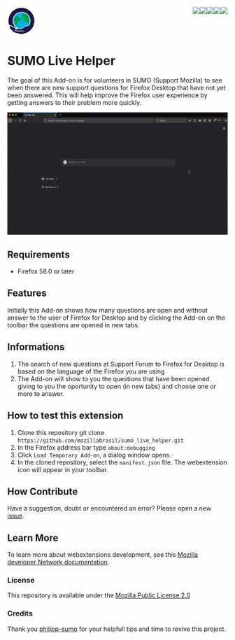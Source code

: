 [<img align="right" src="https://img.shields.io/github/issues/mozillabrasil/sumo_live_helper.svg">](https://github.com/mozillabrasil/sumo_live_helper/issues)
[<img align="right" src="https://img.shields.io/github/license/mozillabrasil/sumo_live_helper.svg">](https://github.com/mozillabrasil/sumo_live_helper/blob/master/LICENSE)
[<img align="right" src="https://img.shields.io/github/forks/mozillabrasil/sumo_live_helper.svg">]()
[<img align="right" src="https://img.shields.io/github/stars/mozillabrasil/sumo_live_helper.svg">]()
[<img align="right" src="https://img.shields.io/github/release/mozillabrasil/sumo_live_helper.svg">](https://github.com/mozillabrasil/sumo_live_helper/releases)

![sumo_live_helper](src/res/icons/icon.png)
# SUMO Live Helper
The goal of this Add-on is for volunteers in SUMO (Support Mozilla) to see when there are new support questions for Firefox Desktop that have not yet been answered. This will help improve the Firefox user experience by getting answers to their problem more quickly.

![SUMO_Live_Helper gif](sumo_live_helper.gif)

## Requirements
* Firefox 58.0 or later

## Features
Initially this Add-on shows how many questions are open and without answer to the user of Firefox for Desktop and by clicking the Add-on on the toolbar the questions are opened in new tabs.

## Informations
1. The search of new questions at Support Forum to Firefox for Desktop is based on the language of the Firefox you are using
2. The Add-on will show to you the questions that have been opened giving to you the oportunity to open (in new tabs) and choose one or more to answer.

## How to test this extension
1. Clone this repository git clone ```https://github.com/mozillabrasil/sumo_live_helper.git```
2. In the Firefox address bar type ```about:debugging```
3. Click ```Load Temporary Add-on```, a dialog window opens.
4. In the cloned repository, select the ```manifest.json``` file. The webextension icon will appear in your toolbar.

## How Contribute
Have a suggestion, doubt or encountered an error? Please open a new [issue](https://github.com/mozillabrasil/sumo_live_helper/issues).

## Learn More
To learn more about webextensions development, see this [Mozilla developer Network documentation](https://developer.mozilla.org/en-US/Add-ons/WebExtensions).

### License
This repository is available under the [Mozilla Public License 2.0](https://github.com/mozillabrasil/sumo_live_helper/blob/master/LICENSE)

### Credits
Thank you [philipp-sumo](https://github.com/philipp-sumo/) for your helpfull tips and time to revive this project.
